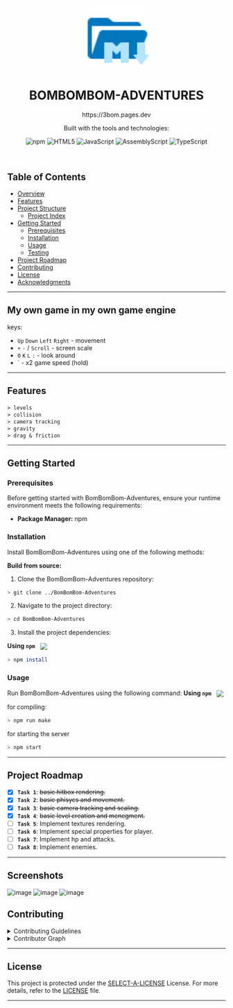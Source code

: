 <p align="center">
    <img src="https://raw.githubusercontent.com/PKief/vscode-material-icon-theme/ec559a9f6bfd399b82bb44393651661b08aaf7ba/icons/folder-markdown-open.svg" align="center" width="30%">
</p>
<p align="center"><h1 align="center">BOMBOMBOM-ADVENTURES</h1></p>
<p align="center">
	https://3bom.pages.dev
</p>
<p align="center">
	<!-- local repository, no metadata badges. --></p>
<p align="center">Built with the tools and technologies:</p>
<p align="center">
	<img src="https://img.shields.io/badge/npm-CB3837.svg?style=default&logo=npm&logoColor=white" alt="npm">
	<img src="https://img.shields.io/badge/HTML5-E34F26.svg?style=default&logo=HTML5&logoColor=white" alt="HTML5">
	<img src="https://img.shields.io/badge/JavaScript-F7DF1E.svg?style=default&logo=JavaScript&logoColor=black" alt="JavaScript">
	<img src="https://img.shields.io/badge/AssemblyScript-007AAC.svg?style=default&logo=AssemblyScript&logoColor=white" alt="AssemblyScript">
	<img src="https://img.shields.io/badge/TypeScript-3178C6.svg?style=default&logo=TypeScript&logoColor=white" alt="TypeScript">
</p>
<br>

##  Table of Contents

- [ Overview](#-overview)
- [ Features](#-features)
- [ Project Structure](#-project-structure)
  - [ Project Index](#-project-index)
- [ Getting Started](#-getting-started)
  - [ Prerequisites](#-prerequisites)
  - [ Installation](#-installation)
  - [ Usage](#-usage)
  - [ Testing](#-testing)
- [ Project Roadmap](#-project-roadmap)
- [ Contributing](#-contributing)
- [ License](#-license)
- [ Acknowledgments](#-acknowledgments)

---

## My own game in my own game engine

 keys:
 	
- `Up` `Down` `Left` `Right` - movement
- `+` `-` / `Scroll` - screen scale
- `O` `K` `L` `:` - look around
- ` - x2 game speed (hold)
 

---

##  Features

	> levels
	> collision
	> camera tracking
	> gravity
	> drag & friction

---


##  Getting Started

###  Prerequisites

Before getting started with BomBomBom-Adventures, ensure your runtime environment meets the following requirements:

- **Package Manager:** npm


###  Installation

Install BomBomBom-Adventures using one of the following methods:

**Build from source:**

1. Clone the BomBomBom-Adventures repository:
```sh
> git clone ../BomBomBom-Adventures
```

2. Navigate to the project directory:
```sh
> cd BomBomBom-Adventures
```

3. Install the project dependencies:


**Using `npm`** &nbsp; [<img align="center" src="https://img.shields.io/badge/npm-CB3837.svg?style={badge_style}&logo=npm&logoColor=white" />](https://www.npmjs.com/)

```sh
> npm install
```

###  Usage
Run BomBomBom-Adventures using the following command:
**Using `npm`** &nbsp; [<img align="center" src="https://img.shields.io/badge/npm-CB3837.svg?style={badge_style}&logo=npm&logoColor=white" />](https://www.npmjs.com/)

for compiling:
```sh
> npm run make
```
for starting the server
```sh
> npm start
``` 

---
##  Project Roadmap

- [X] **`Task 1`**: <strike>basic hitbox rendering.</strike>
- [X] **`Task 2`**: <strike>basic phisycs and movement.</strike>
- [X] **`Task 3`**: <strike>basic camera tracking and scaling.</strike>
- [X] **`Task 4`**: <strike>basic level creation and menegment.</strike>
- [ ] **`Task 5`**: Implement textures rendering.
- [ ] **`Task 6`**: Implement special properties for player.
- [ ] **`Task 7`**: Implement hp and attacks.
- [ ] **`Task 8`**: Implement enemies.

---

## Screenshots

![image](https://github.com/user-attachments/assets/af42f892-847e-4441-90ea-c04268bd294c)
![image](https://github.com/user-attachments/assets/9bc205df-3b46-4963-91ad-98d9ad2ec716)
![image](https://github.com/user-attachments/assets/b6b36464-c09b-4f5c-a580-e73885c60fa0)


##  Contributing

<details closed>
<summary>Contributing Guidelines</summary>

1. **Fork the Repository**: Start by forking the project repository to your LOCAL account.
2. **Clone Locally**: Clone the forked repository to your local machine using a git client.
   ```sh
   git clone https://github.com/Botolog/BomBomBom-Adventures
   ```
3. **Create a New Branch**: Always work on a new branch, giving it a descriptive name.
   ```sh
   git checkout -b new-feature-x
   ```
4. **Make Your Changes**: Develop and test your changes locally.
5. **Commit Your Changes**: Commit with a clear message describing your updates.
   ```sh
   git commit -m 'Implemented new feature x.'
   ```
6. **Push to LOCAL**: Push the changes to your forked repository.
   ```sh
   git push origin new-feature-x
   ```
7. **Submit a Pull Request**: Create a PR against the original project repository. Clearly describe the changes and their motivations.
8. **Review**: Once your PR is reviewed and approved, it will be merged into the main branch. Congratulations on your contribution!
</details>

<details closed>
<summary>Contributor Graph</summary>
<br>
<p align="left">
   <a href="https://github.com/Botolog/BomBomBom-Adventures/graphs/contributors">
      <img src="https://contrib.rocks/image?repo=Botolog/BomBomBom-Adventures">
   </a>
</p>
</details>

---

##  License

This project is protected under the [SELECT-A-LICENSE](https://choosealicense.com/licenses) License. For more details, refer to the [LICENSE](https://choosealicense.com/licenses/) file.

---
